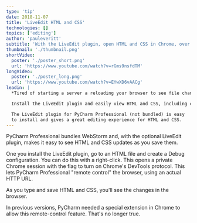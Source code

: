 ```yaml
---
type: 'tip'
date: 2018-11-07
title: 'LiveEdit HTML and CSS'
technologies: []
topics: ['editing']
author: 'pauleveritt'
subtitle: 'With the LiveEdit plugin, open HTML and CSS in Chrome, over HTTP, and see updates as you save.'
thumbnail: './thumbnail.png'
shortVideo:
  poster: './poster_short.png'
  url: 'https://www.youtube.com/watch?v=rGms9nsfdTM'
longVideo:
  poster: './poster_long.png'
  url: 'https://www.youtube.com/watch?v=EYwXD6vAACg'
leadin: |
  *Tired of starting a server a reloading your browser to see file changes?*

  Install the LiveEdit plugin and easily view HTML and CSS, including changes.

  The LiveEdit plugin for PyCharm Professional (not bundled) is easy 
  to install and gives a great editing experience for HTML and CSS.
---
```


PyCharm Professional bundles WebStorm and, with the optional LiveEdit plugin,
makes it easy to see HTML and CSS updates as you save them.

One you install the LiveEdit plugin, go to an HTML file and create a Debug
configuration. You can do this with a right-click. This opens a private
Chrome session with the flag to turn on Chrome's DevTools protocol. This lets
PyCharm Professional "remote control" the browser, using an actual HTTP
URL.

As you type and save HTML and CSS, you'll see the changes in the browser.

In previous versions, PyCharm needed a special extension in Chrome to allow
this remote-control feature. That's no longer true.
